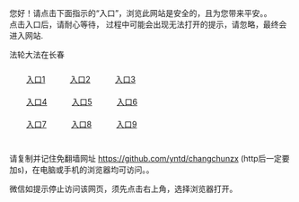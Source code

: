 您好！请点击下面指示的“入口”，浏览此网站是安全的，且为您带来平安。。 <br/>
点击入口后，请耐心等待， 过程中可能会出现无法打开的提示，请忽略，最终会进入网站. </br>

法轮大法在长春<br/>
<div style="padding:10px"><a style="margin:20px" target="_blank" href="https://d17u7u0hfkd32r.cloudfront.net/2Qpsp?clmackvi" id="ccLink1" rel="nofollow">入口1</a> <a target="_blank" style="margin:20px" href="https://d2ftxr4eryyul0.cloudfront.net/2Qpsp?muthvdjs" id="ccLink2" rel="nofollow">入口2</a> <a style="margin:20px" target="_blank" href="https://d2l46x7z2xplix.cloudfront.net/2Qpsp?ajjxbc" id="ccLink3" rel="nofollow">入口3</a></div>

<div style="padding:10px" ><a style="margin:20px" target="_blank" href="https://d17u7u0hfkd32r.cloudfront.net/2Qpsp?clmackvi" id="ccLink4" rel="nofollow">入口4</a> <a style="margin:20px" href="https://d2ftxr4eryyul0.cloudfront.net/2Qpsp?muthvdjs" target="_blank" id="ccLink5" rel="nofollow">入口5</a> <a style="margin:20px" href="https://d2l46x7z2xplix.cloudfront.net/2Qpsp?ajjxbc" target="_blank" id="ccLink6" rel="nofollow">入口6</a></div>

<div style="padding:10px"><a style="margin:20px" target="_blank" href="https://d17u7u0hfkd32r.cloudfront.net/2Qpsp?clmackvi" id="ccLink7" rel="nofollow">入口7</a> <a style="margin:20px" href="https://d2ftxr4eryyul0.cloudfront.net/2Qpsp?muthvdjs" target="_blank" id="ccLink8" rel="nofollow">入口8</a> <a style="margin:20px" target="_blank" href="https://d2l46x7z2xplix.cloudfront.net/2Qpsp?ajjxbc" id="ccLink9" rel="nofollow">入口9</a></div>

<br/>



请复制并记住免翻墙网址 https://github.com/yntd/changchunzx (http后一定要加s)，在电脑或手机的浏览器均可访问。。<br/>

微信如提示停止访问该网页，须先点击右上角，选择浏览器打开。
